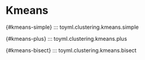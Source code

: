 # Kmeans

[](){#kmeans-simple}
::: toyml.clustering.kmeans.simple

[](){#kmeans-plus}
::: toyml.clustering.kmeans.plus

[](){#kmeans-bisect}
::: toyml.clustering.kmeans.bisect
